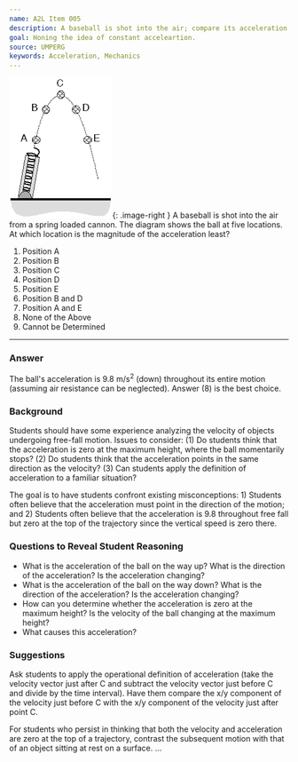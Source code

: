 ```yaml
---
name: A2L Item 005
description: A baseball is shot into the air; compare its acceleration at different times on a picture.
goal: Honing the idea of constant acceleartion.
source: UMPERG
keywords: Acceleration, Mechanics
---
```


![Item005_fig1.gif](../images/Item005_fig1.gif){: .image-right } A baseball is shot into the air from a spring loaded cannon.  The diagram shows the ball at five locations.  At which location is the magnitude of the acceleration least?

1. Position A
2. Position B
3. Position C
4. Position D
5. Position E
6. Position B and D
7. Position A and E
8. None of the Above
9. Cannot be Determined

<hr/>

### Answer

The ball's acceleration is 9.8 m/s<sup>2</sup> (down) throughout its
entire motion (assuming air resistance can be neglected). Answer (8) is
the best choice.

### Background

Students should have some experience analyzing the velocity of objects
undergoing free-fall motion.  Issues to consider: (1)  Do students think
that the acceleration is zero at the maximum height, where the ball
momentarily stops?  (2) Do students think that the acceleration points
in the same direction as the velocity?  (3) Can students apply the
definition of acceleration to a familiar situation?

The goal is to have students confront existing misconceptions: 1)
Students often believe that the acceleration must point in the direction
of the motion; and 2) Students often believe that the acceleration is
9.8 throughout free fall but zero at the top of the trajectory since the
vertical speed is zero there.

### Questions to Reveal Student Reasoning

* What is the acceleration of the ball on the way up? What is the
direction of the acceleration? Is the acceleration changing?
* What is the acceleration of the ball on the way down? What is the
direction of the acceleration? Is the acceleration changing?
* How can you determine whether the acceleration is zero at the maximum
height? Is the velocity of the ball changing at the maximum height?
* What causes this acceleration?

### Suggestions

Ask students to apply the operational definition of acceleration (take
the velocity vector just after C and subtract the velocity vector just
before C and divide by the time interval).  Have them compare the x/y
component of the velocity just before C with the x/y component of the
velocity just after point C.

For students who persist in thinking that both the velocity and
acceleration are zero at the top of a trajectory, contrast the
subsequent motion with that of an object sitting at rest on a surface.
...
